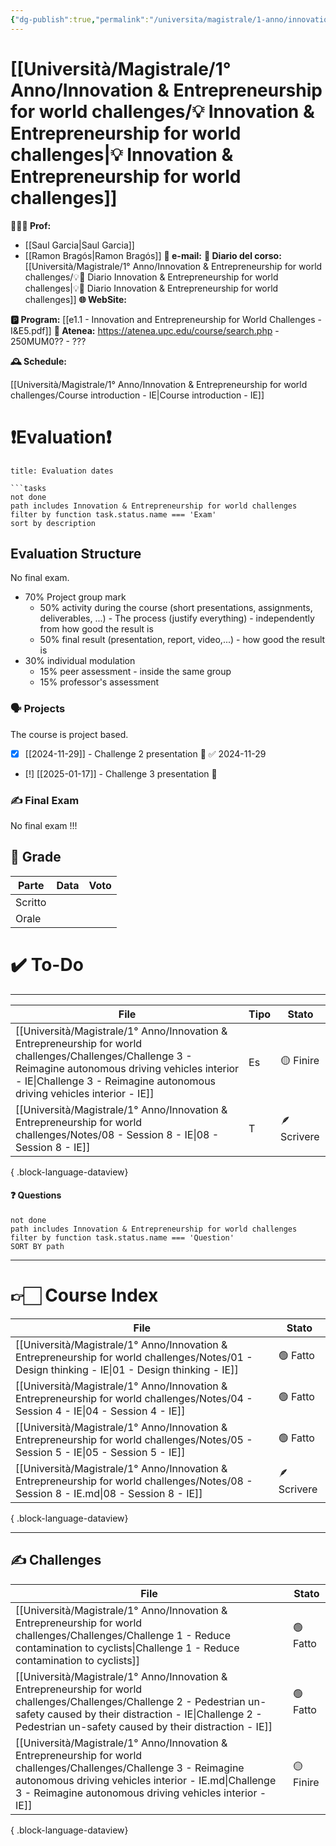 ```yaml
---
{"dg-publish":true,"permalink":"/universita/magistrale/1-anno/innovation-and-entrepreneurship-for-world-challenges/innovation-and-entrepreneurship-for-world-challenges/","tags":["UNI"]}
---
```



# [[Università/Magistrale/1° Anno/Innovation & Entrepreneurship for world challenges/💡 Innovation & Entrepreneurship for world challenges\|💡 Innovation & Entrepreneurship for world challenges]]


**🧑🏻‍🏫 Prof:**
- [[Saul Garcia\|Saul Garcia]]
- [[Ramon Bragós\|Ramon Bragós]]
**📧 e-mail:** 
**📔 Diario del corso:** [[Università/Magistrale/1° Anno/Innovation & Entrepreneurship for world challenges/💡📔 Diario Innovation & Entrepreneurship for world challenges\|💡📔 Diario Innovation & Entrepreneurship for world challenges]]
**🌐 WebSite:** 

**🅿️ Program:** [[e1.1 - Innovation and Entrepreneurship for World Challenges - I&E5.pdf]]
**🔑 Atenea:** https://atenea.upc.edu/course/search.php - 250MUM0?? - ???

**🕰 Schedule:**

[[Università/Magistrale/1° Anno/Innovation & Entrepreneurship for world challenges/Course introduction - IE\|Course introduction - IE]]

# ❗️Evaluation❗️

```ad-attention
title: Evaluation dates

```tasks
not done
path includes Innovation & Entrepreneurship for world challenges
filter by function task.status.name === 'Exam'
sort by description

```



## Evaluation Structure

No final exam.
 
- 70% Project group mark
	- 50% activity during the course (short presentations, assignments, deliverables, ...) - The process (justify everything) - independently from how good the result is
	- 50% final result (presentation, report, video,...) - how good the result is
- 30% individual modulation
	- 15% peer assessment - inside the same group
	- 15% professor's assessment


### 🗣 Projects 

The course is project based.

- [x] [[2024-11-29]] - Challenge 2 presentation 🔼 ✅ 2024-11-29
- [!] [[2025-01-17]] - Challenge 3 presentation 🔼 

### ✍️ Final Exam

No final exam !!!




## 💯 Grade

| Parte       | Data           | Voto |
| ----------- | -------------- | ---- |
| Scritto |  |  |
| Orale       |  |     |


# ✔️ To-Do


___

| File                                                                                                                                                                                                                                    | Tipo | Stato       |
| --------------------------------------------------------------------------------------------------------------------------------------------------------------------------------------------------------------------------------------- | ---- | ----------- |
| [[Università/Magistrale/1° Anno/Innovation & Entrepreneurship for world challenges/Challenges/Challenge 3 - Reimagine autonomous driving vehicles interior - IE\|Challenge 3 - Reimagine autonomous driving vehicles interior - IE]] | Es   | 🟡 Finire   |
| [[Università/Magistrale/1° Anno/Innovation & Entrepreneurship for world challenges/Notes/08 - Session 8 - IE\|08 - Session 8 - IE]]                                                                                                  | T    | 🪶 Scrivere |

{ .block-language-dataview}


#### ❓ Questions

```tasks
not done
path includes Innovation & Entrepreneurship for world challenges
filter by function task.status.name === 'Question'
SORT BY path
```



___

# 👉🏻 Course Index


| File                                                                                                                                               | Stato       |
| -------------------------------------------------------------------------------------------------------------------------------------------------- | ----------- |
| [[Università/Magistrale/1° Anno/Innovation & Entrepreneurship for world challenges/Notes/01 - Design thinking - IE\|01 - Design thinking - IE]] | 🟢 Fatto    |
| [[Università/Magistrale/1° Anno/Innovation & Entrepreneurship for world challenges/Notes/04 - Session 4 - IE\|04 - Session 4 - IE]]             | 🟢 Fatto    |
| [[Università/Magistrale/1° Anno/Innovation & Entrepreneurship for world challenges/Notes/05 - Session 5 - IE\|05 - Session 5 - IE]]             | 🟢 Fatto    |
| [[Università/Magistrale/1° Anno/Innovation & Entrepreneurship for world challenges/Notes/08 - Session 8 - IE.md\|08 - Session 8 - IE]]             | 🪶 Scrivere |

{ .block-language-dataview}


___


## ✍️ Challenges


| File                                                                                                                                                                                                                                        | Stato     |
| ------------------------------------------------------------------------------------------------------------------------------------------------------------------------------------------------------------------------------------------- | --------- |
| [[Università/Magistrale/1° Anno/Innovation & Entrepreneurship for world challenges/Challenges/Challenge 1 - Reduce contamination to cyclists\|Challenge 1 - Reduce contamination to cyclists]]                                           | 🟢 Fatto  |
| [[Università/Magistrale/1° Anno/Innovation & Entrepreneurship for world challenges/Challenges/Challenge 2 - Pedestrian un-safety caused by their distraction - IE\|Challenge 2 - Pedestrian un-safety caused by their distraction - IE]] | 🟢 Fatto  |
| [[Università/Magistrale/1° Anno/Innovation & Entrepreneurship for world challenges/Challenges/Challenge 3 - Reimagine autonomous driving vehicles interior - IE.md\|Challenge 3 - Reimagine autonomous driving vehicles interior - IE]]     | 🟡 Finire |

{ .block-language-dataview}



